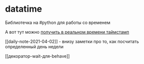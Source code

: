 # datatime

Библиотечка на #python для работы со временем

А вот тут можно [получить в реальном времени таймстамп](https://www.unixtimestamp.com/)

[[daily-note-2021-04-02]] - внизу заметки про то, как посчитать определенный день недели

[[декоратор-wait-для-behave]]
